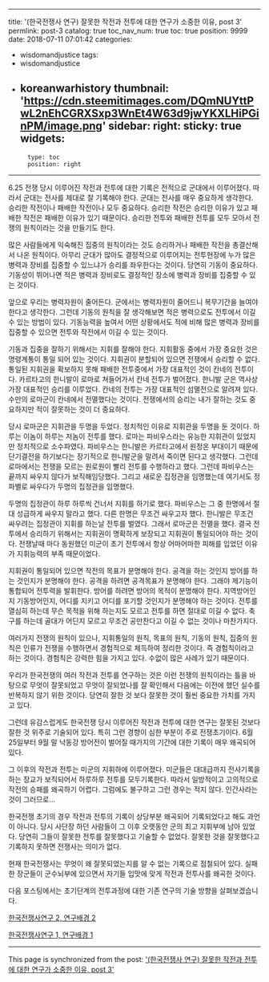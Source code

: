 
---
title: '(한국전쟁사 연구) 잘못한 작전과 전투에 대한 연구가 소중한 이유, post 3'
permlink: post-3
catalog: true
toc_nav_num: true
toc: true
position: 9999
date: 2018-07-11 07:01:42
categories:
- wisdomandjustice
tags:
- wisdomandjustice
- koreanwarhistory
thumbnail: 'https://cdn.steemitimages.com/DQmNUYttPwL2nEhCGRXSxp3WnEt4W63d9jwYKXLHiPGinPM/image.png'
sidebar:
    right:
        sticky: true
widgets:
    -
        type: toc
        position: right
---


6.25 전쟁 당시 이루어진 작전과 전투에 대한 기록은 전적으로 군대에서 이루어졌다. 따라서 군대는 전사를 제대로 잘 기록해야 한다. 군대는 전사를 매우 중요하게 생각한다. 승리한 작전이나 패배한 작전이나 모두 중요하다. 승리한 작전은 승리한 이유가 있고 패배한 작전은 패배한 이유가 있기 때문이다. 승리한 전투와 패배한 전투를 모두 모아서 전쟁의 원칙이라는 것을 만들기도 한다. 

많은 사람들에게 익숙해진 집중의 원칙이라는 것도 승리하거나 패배한 작전을 총결산해서 나온 원칙이다. 아무리 군대가 많아도 결정적으로 이루어지는 전투현장에 누가 많은 병력과 장비를 집중할 수 있느냐가 승리를 좌우한다는 것이다. 당연히 기동이 중요하다. 기동성이 뛰어나면 적은 병력과 장비로도 결정적인 장소에 병력과 장비를 집중할 수 있는 것이다. 

앞으로 우리는 병력자원이 줄어든다. 군에서는 병력자원이 줄어드니 복무기간을 늘여야 한다고 생각한다. 그런데 기동의 원칙을 잘 생각해보면 적은 병력으로도 전투에서 이길 수 있는 방법이 있다. 기동능력을 높여서 어떤 상황에서도 적에 비해 많은 병력과 장비를 집중할 수 있으면 전투와 작전에서 이길 수 있는 것이다. 

기동과 집중을 잘하기 위해서는 지휘를 잘해야 한다. 지휘활동 중에서 가장 중요한 것은 명령계통이 통일 되어 있는 것이다. 지휘권이 분할되어 있으면 전쟁에서 승리할 수 없다. 통일된 지휘권을 확보하지 못해 패배한 전투중에서 가장 대표적인 것이 칸네의 전투이다. 카르타고의 한니발이 로마로 쳐들어가서 칸네 전투가 벌어졌다. 한니발 군은 역사상 가장 대표적인 승리를 이루었다. 칸네의 전투는 가장 대표적인 섬멸전으로 알려져 있다. 수만의 로마군이 칸네에서 전멸했다는 것이다. 전쟁에서의 승리는 내가 잘하는 것도 중요하지만 적이 잘못하는 것이 더 중요하다. 

당시 로마군은 지휘관을 두명을 두었다. 정치적인 이유로 지휘관을 두명을 둔 것이다. 하루는 이놈이 하루는 저놈이 전투를 했다. 로마는 파비우스라는 유능한 지휘관이 있었지만 정치적으로 소수파였다. 파비우스는 한니발은 카르타고에서 원정온 부대이기 때문에 단기결전을 하기보다는 장기적으로 한니발군을 말려서 죽이면 된다고 생각했다. 그런데 로마에서는 전쟁을 모르는 원로원이 빨리 전투를 수행하라고 했다. 그런데 파비우스는 끝까지 싸우지 않다가 보직해임당했다. 그리고 새로운 집정관을 임명했는데 여기서도 정파별로 싸우다가 두명의 집정관을 임명했다. 

두명의 집정관이 하루 하루씩 건너서 지휘를 하기로 했다. 파비우스는 그 중 한명에서 절대 성급하게 싸우지 말라고 했다. 다른 한명은 무조건 싸우고자 했다. 한니발은 무조건 싸우려는 집정관이 지휘를 하는날 전투를 벌였다. 그래서 로마군은 전멸을 했다.
결국 전투에서 승리하기 위해서는 지휘권이 명확하게 보장되고 지휘권이 통일되어야 하는 것이다. 전쟁날때 마다 동원했던 미군이 초기 전투에서 항상 어마어마한 피해를 입었던 이유가 지휘능력의 부족 때문이었다.

지휘권이 통일되어 있으면 작전의 목표가 분명해야 한다. 공격을 하는 것인지 방어를 하는 것인지가 분명해야 한다. 공격을 하려면 공격목표가 분명해야 한다. 그래야 제기능이 통합되어 전투력을 발휘한다. 방어를 하려면 방어의 목적이 분명해야 한다. 지역방어인지 기동방어인지, 어디를 지키고 어디를 포기할 것인지가 분명해야 하는 것이다. 전투를 열심히 하는데 무슨 목적을 위해 하는지도 모르고 전투를 하면 절대로 이길 수 없다. 축구를 하는데 골대가 어딘지 모르고 무조건 공만찬다고 이길 수 없는 것이나 마찬가지다.

여러가지 전쟁의 원칙이 있으나, 지휘통일의 원칙, 목표의 원칙, 기동의 원칙, 집중의 원칙은 인류가 전쟁을 수행하면서 경험적으로 체득하여 정리한 것이다. 즉 경험칙이라고 하는 것이다. 경험칙은 강력한 힘을 가지고 있다. 수없이 많은 사례가 있기 때문이다. 

우리가 한국전쟁의 여러 작전과 전투를 연구하는 것은 이런 전쟁의 원칙이라는 틀을 바탕으로 무엇이 잘못되었고 무엇이 잘되었나를 잘 확인해서 다음에는 이전에 했던 실수를 반복하지 않기 위한 것이다. 당연히 잘한 것 보다 잘못한 것이 훨씬 중요한 가치를 가지고 있다. 

그런데 유감스럽게도 한국전쟁 당시 이루어진 작전과 전투에 대한 연구는 잘못된 것보다 잘한 것 위주로 기술되어 있다. 특히 그런 경향이 심한 부분이 주로 전쟁초기이다. 6월 25일부터 9월 말 낙동강 방어전이 벌어질 때가지의 기간에 대한 기록이 매우 왜곡되어 있다. 

그 이후의 작전과 전투는 미군의 지휘하에 이루어졌다. 미군들은 대대급까지 전사기록을 하는 장교가 보직되어서 하루하루 전투를 모두기록한다. 따라서 일방적이고 고의적으로 작전의 승패를 왜곡하기 어렵다. 그럼에도 불구하고 그런 경우는 적지 않다. 인간사라는 것이 그러므로...

한국전쟁 초기의 경우 작전과 전투의 기록이 상당부분 왜곡되어 기록되었다고 해도 과언이 아니다. 당시 사단장 하던 사람들이 그 이후 오랫동안 군의 최고 지휘부에 남아 있었다. 당연히 그들이 잘못한 전투를 잘못했다고 기술할 수 없었다. 잘못한 것을 잘못했다고 기록하지 못하면 전쟁사는 의미가 없다.

현재 한국전쟁사는 무엇이 왜 잘못되었는지를 알 수 없는 기록으로 점철되어 있다. 실패한 장군들이 군수뇌부에 있으면서 자기들 입맛에 맞게 작전과 전투사를 왜곡한 것이다. 

다음 포스팅에서는 초기단계의 전투과정에 대한 기존 연구의 기술 방향을 살펴보겠습니다.

[한국전쟁사연구 2, 연구배경 2](https://steemit.com/wisdomandjustice/@wisdomandjustice/2-post-2)

[한국전쟁사연구 1, 연구배경 1](https://steemit.com/wisdomandjustice/@wisdomandjustice/3ggz8h-1)

- - -

This page is synchronized from the post: ['(한국전쟁사 연구) 잘못한 작전과 전투에 대한 연구가 소중한 이유, post 3'](https://steemit.com/@wisdomandjustice/post-3)
